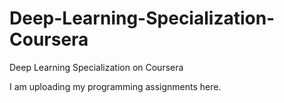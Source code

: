 # Deep-Learning-Specialization-Coursera
Deep Learning Specialization on Coursera

I am uploading my programming assignments here.
